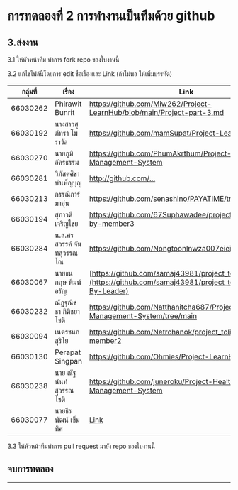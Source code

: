# การทดลองที่ 2 การทำงานเป็นทีมด้วย github #

## 3.ส่งงาน ##

3.1 ให้หัวหน้าทีม ทำการ fork repo ของใบงานนี้

3.2 แก้ไขไฟล์นี้โดยการ edit ชื่อเรื่องและ Link (ถ้าไม่พอ ให้เพิ่มบรรทัด)

|กลุ่มที่|เรื่อง|Link|
|----|----|---|
|66030262| Phirawit Bunrit |https://github.com/Miw262/Project-LearnHub/blob/main/Project-part-3.md|
|66030192| นางสาวสุภัทรา โมราวัล | https://github.com/mamSupat/Project-LearnHub |
|66030270| นายภูมิ อัครธรรม |https://github.com/PhumAkrthum/Project-Healthcare-Management-System|
|66030281| วิภัสศศิชา บำเพ็ญบุญ | [http://github.com/... ](https://github.com/jamelswift)|
|66030213| กรรณิการ์ มาอุ่น |https://github.com/senashino/PAYATIME/tree/main|
|66030194| สุภาวดี เจริญไชย |https://github.com/67Suphawadee/project_tolit/tree/Dev-by-member3|
|66030284| น.ส.ศรสวรรค์ จันทสุวรรณโณ | https://github.com/Nongtoonlnwza007eieiXD/PAYATIME |
|66030067|นายธนกฤษ พิมพ์อรัญ|[https://github.com/samaj43981/project_tolit](https://github.com/samaj43981/project_tolit/tree/Dev-By-Leader)|
|66030232| ณัฏฐณิชชา กิติชยาโชติ | https://github.com/Natthanitcha687/Project-Healthcare-Management-System/tree/main|
|66030094| เนตรชนก สุริโย |https://github.com/Netrchanok/project_tolit/tree/Dev-by-member2|
|66030130| Perapat Singpan |https://github.com/Ohmies/Project-LearnHub|
|66030238| นาย ณัฐนันท์ สุวรรณโชติ |https://github.com/juneroku/Project-Healthcare-Management-System |
|66030077| นายธีรพัฒน์ เข็มทิศ |[Link](https://github.com/Jaobie-BN/Project_Servita)|

3.3 ให้หัวหน้าทีมทำการ pull request มายัง repo ของใบงานนี้

## จบการทดลอง ##
---

